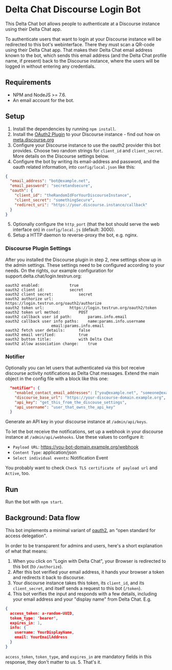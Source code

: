 # Delta Chat Discourse Login Bot

This Delta Chat bot allows people to authenticate at a Discourse instance using their Delta Chat app.

To authenticate users that want to login at your Discourse instance will be redirected to this bot's webinterface. There they must scan a QR-code using their Delta Chat app. That makes their Delta Chat email address known to the bot, which sends this email address (and the Delta Chat profile name, if present) back to the Discourse instance, where the users will be logged in without entering any credentials.

## Requirements

* NPM and NodeJS >= 7.6.
* An email account for the bot.

## Setup

1. Install the dependencies by running `npm install`.
2. Install the [OAuth2 Plugin](https://github.com/discourse/discourse-oauth2-basic) to your Discourse instance - find out how on [meta.discourse.org](https://meta.discourse.org/t/install-plugins-in-discourse/19157)
3. Configure your Discourse instance to use the oauth2 provider this bot provides. Choose two random strings for `client_id` and `client_secret`. More details on the Discourse settings below.
4. Configure the bot by writing its email-address and password, and the oauth related information, into `config/local.json` like this:
```json
{
  "email_address": "bot@example.net",
  "email_password": "secretandsecure",
  "oauth": {
    "client_id": "theRandomIdForYourDiscourseInstance",
    "client_secret": "somethingSecure",
    "redirect_uri": "https://your.discourse.instance/callback"
  }
}
```
5. Optionally configure the `http_port` (that the bot should serve the web interface on) in `config/local.js` (default: 3000).
6. Setup a HTTP daemon to reverse-proxy the bot, e.g. nginx.

### Discourse Plugin Settings

After you installed the Discourse plugin in step 2, new settings show up in the
admin settings. These settings need to be configured according to your needs.
On the rights, our example configuration for
support.delta.chat/login.testrun.org:

```
oauth2 enabled: 			true
oauth2 client id: 			secret
oauth2 client secret: 			secret
oauth2 authorize url:			https://login.testrun.org/oauth2/authorize
oauth2 token url:			https://login.testrun.org/oauth2/token
oauth2 token url method:		POST
oauth2 callback user id path:		params.info.email
oauth2 callback user info paths:	name:params.info.username
					email:params.info.email
oauth2 fetch user details:		false
oauth2 email verified:			true
oauth2 button title:			with Delta Chat
oauth2 allow association change:	true
```


### Notifier

Optionally you can let users that authenticated via this bot receive discourse activity notifications as Delta Chat messages. Extend the main object in the config file with a block like this one:

```json
  "notifier": {
    "enabled_contact_email_addresses": ["you@example.net", "someone@example.org"],
    "discourse_base_url": "https://your-discourse-domain.example.org",
    "api_key": "get_this_from_the_discouse_settings",
    "api_username": "user_that_owns_the_api_key"
  }
```

Generate an API key in your discourse instance at `/admin/api/keys`.

To let the bot receive the notifications, set up a webhook in your discourse instance at `/admin/api/webhooks`. Use these values to configure it:

* `Payload URL`: https://you-bot-domain.example.org/webhook
* `Content Type`: application/json
* `Select individual events`: Notification Event

You probably want to check `Check TLS certificate of payload url` and `Active`, too.

## Run

Run the bot with `npm start`.


## Background: Data flow

This bot implements a minimal variant of [oauth2](https://en.wikipedia.org/wiki/OAuth#OAuth_2.0), an <q>open standard for access delegation</q>.

In order to be transparent for admins and users, here's a short explanation of what that means:

1. When you click on "Login with Delta Chat", your Browser is redirected to this bot (to `/authorize`).
2. After this bot verified your email address, it hands your browser a token and redirects it back to discourse.
3. Your discourse instance takes this token, its `client_id`, and its `client_secret`, and itself sends a request to this bot (`/token`).
4. This bot verifies the input and responds with a few details, including your email address and your "display name" from Delta Chat. E.g.
```json
{
  access_token: a-random-UUID,
  token_type: 'bearer',
  expires_in: 1,
  info: {
    username: YourDisplayName,
    email: YourEmailAddress
  }
}
```
`access_token`, `token_type`, and `expires_in` are mandatory fields in this response, they don't matter to us.
5. That's it.
